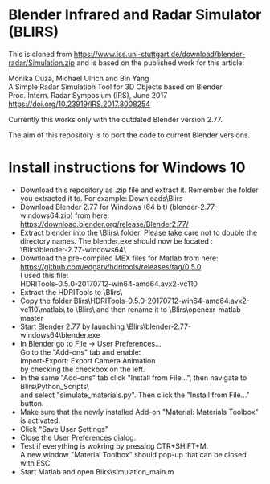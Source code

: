 Blender Infrared and Radar Simulator (BLIRS)
============================================

This is cloned from https://www.iss.uni-stuttgart.de/download/blender-radar/Simulation.zip and is based on the published work for this article:

Monika Ouza, Michael Ulrich and Bin Yang  
A Simple Radar Simulation Tool for 3D Objects based on Blender  
Proc. Intern. Radar Symposium (IRS), June 2017  
https://doi.org/10.23919/IRS.2017.8008254

Currently this works only with the outdated Blender version 2.77.

The aim of this repository is to port the code to current Blender versions.

Install instructions for Windows 10
===================================
- Download this repository as .zip file and extract it. Remember the folder you extracted it to. For example: Downloads\Blirs
- Download Blender 2.77 for Windows (64 bit) (blender-2.77-windows64.zip) from here:  
https://download.blender.org/release/Blender2.77/
- Extract blender into the \Blirs\ folder. Please take care not to double the directory names. The blender.exe should now be located : \Blirs\blender-2.77-windows64\
- Download the pre-compiled MEX files for Matlab from here:  https://github.com/edgarv/hdritools/releases/tag/0.5.0  
I used this file:  
HDRITools-0.5.0-20170712-win64-amd64.avx2-vc110
- Extract the HDRITools to \Blirs\
- Copy the folder Blirs\HDRITools-0.5.0-20170712-win64-amd64.avx2-vc110\matlab\ to \Blirs\ and then rename it to \Blirs\openexr-matlab-master
-  Start Blender 2.77 by launching \Blirs\blender-2.77-windows64\blender.exe
- In Blender go to File -> User Preferences...  
Go to the "Add-ons" tab and enable:  
Import-Export: Export Camera Animation  
by checking the checkbox on the left.
- In the same "Add-ons" tab click "Install from File...", then navigate to Blirs\Python_Scripts\  
and select "simulate_materials.py". Then click the "Install from File..." button.
- Make sure that the newly installed Add-on
  "Material: Materials Toolbox" is activated.
- Click "Save User Settings"
- Close the User Preferences dialog.
- Test if everything is wokring by pressing CTR+SHIFT+M.  
A new window "Material Toolbox" should pop-up that can be closed with ESC.
- Start Matlab and open Blirs\simulation_main.m
